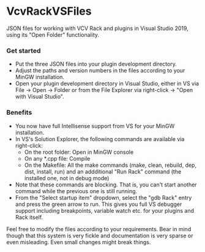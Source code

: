 # VcvRackVSFiles

JSON files for working with VCV Rack and plugins in Visual Studio 2019, using its "Open Folder" functionality.

### Get started

* Put the three JSON files into your plugin development directory.
* Adjust the paths and version numbers in the files according to your MinGW installation.
* Open your plugin development directory in Visual Studio, either in VS via File -> Open -> Folder or from the File Explorer via right-click -> "Open with Visual Studio".

### Benefits

* You now have full Intellisense support from VS for your MinGW installation.
* In VS's Solution Explorer, the following commands are available via right-click:
	* On the root folder: Open in MinGW console
	* On any *.cpp file: Compile
	* On the Makefile: All the make commands (make, clean, rebuild, dep, dist, install, run) and an addditional "Run Rack" command (the installed one, not in debug mode)
* Note that these commands are blocking. That is, you can't start another command while the previous one is still running.
* From the "Select startup item" dropdown, select the "gdb Rack" entry and press the green arrow to run. This gives you full VS debugger support including breakpoints, variable watch etc. for your plugins and Rack itself.

Feel free to modify the files according to your requirements. Bear in mind though that this system is very fickle and documentation is very sparse or even misleading. Even small changes might break things.
